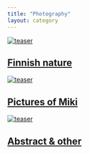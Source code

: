 ```yaml
---
title: "Photography"
layout: category
---
```


<div class="tiles">
	<article class="tile" itemscope="" itemtype="http://schema.org/Article">
		<a href="/en/photography/finnish-nature/" title="Finnish nature" class="post-teaser"><img src="https://cdn.minimuutti.com/luontokuvat/syksy/3/DS42199-245px.jpg" alt="teaser" itemprop="image"></a>
		<h2 class="post-title" itemprop="name"><a href="/en/photography/finnish-nature/">Finnish nature</a></h2>
		<p class="post-excerpt" itemprop="description"></p>
	</article>
	<article class="tile" itemscope="" itemtype="http://schema.org/Article">
		<a href="/en/photography/pictures-of-miki/" title="Pictures of Miki" class="post-teaser"><img src="https://cdn.minimuutti.com/mikin-kuvat/3/DSC12613-245px.jpg" alt="teaser" itemprop="image"></a>
		<h2 class="post-title" itemprop="name"><a href="/en/photography/pictures-of-miki/">Pictures of Miki</a></h2>
		<p class="post-excerpt" itemprop="description"></p>
	</article>
	<article class="tile" itemscope="" itemtype="http://schema.org/Article">
		<a href="/en/photography/abstract-other/" title="Abstract & other" class="post-teaser"><img src="https://cdn.minimuutti.com/abstraktit-muut/1/DS45523-245px.jpg" alt="teaser" itemprop="image"></a>
		<h2 class="post-title" itemprop="name"><a href="/en/photography/abstract-other/">Abstract & other</a></h2>
		<p class="post-excerpt" itemprop="description"></p>
	</article>
</div>
